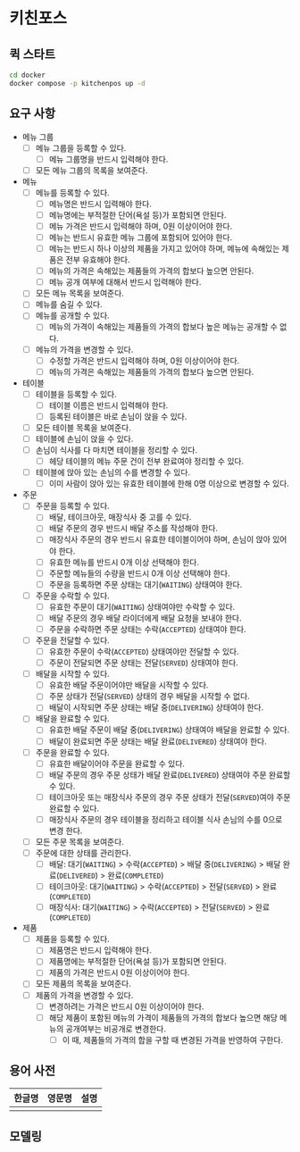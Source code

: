 # 키친포스

## 퀵 스타트

```sh
cd docker
docker compose -p kitchenpos up -d
```

## 요구 사항

- 메뉴 그룹
  - [ ] 메뉴 그룹을 등록할 수 있다.
    - [ ] 메뉴 그룹명을 반드시 입력해야 한다. 
  - [ ] 모든 메뉴 그룹의 목록을 보여준다.
- 메뉴
  - [ ] 메뉴를 등록할 수 있다.
    - [ ] 메뉴명은 반드시 입력해야 한다.
    - [ ] 메뉴명에는 부적절한 단어(욕설 등)가 포함되면 안된다.
    - [ ] 메뉴 가격은 반드시 입력해야 하며, 0원 이상이어야 한다.
    - [ ] 메뉴는 반드시 유효한 메뉴 그룹에 포함되어 있어야 한다.
    - [ ] 메뉴는 반드시 하나 이상의 제품을 가지고 있어야 하며, 메뉴에 속해있는 제품은 전부 유효해야 한다.
    - [ ] 메뉴의 가격은 속해있는 제품들의 가격의 합보다 높으면 안된다.
    - [ ] 메뉴 공개 여부에 대해서 반드시 입력해야 한다.
  - [ ] 모든 메뉴 목록을 보여준다.
  - [ ] 메뉴를 숨길 수 있다.
  - [ ] 메뉴를 공개할 수 있다.
    - [ ] 메뉴의 가격이 속해있는 제품들의 가격의 합보다 높은 메뉴는 공개할 수 없다.
  - [ ] 메뉴의 가격을 변경할 수 있다.
    - [ ] 수정할 가격은 반드시 입력해야 하며, 0원 이상이어야 한다. 
    - [ ] 메뉴의 가격은 속해있는 제품들의 가격의 합보다 높으면 안된다.
- 테이블
  - [ ] 테이블을 등록할 수 있다.
    - [ ] 테이블 이름은 반드시 입력해야 한다.
    - [ ] 등록된 테이블은 바로 손님이 앉을 수 있다.
  - [ ] 모든 테이블 목록을 보여준다.
  - [ ] 테이블에 손님이 앉을 수 있다.
  - [ ] 손님이 식사를 다 마치면 테이블을 정리할 수 있다.
    - [ ] 헤당 테이블의 메뉴 주문 건이 전부 완료여야 정리할 수 있다.
  - [ ] 테이블에 앉아 있는 손님의 수를 변경할 수 있다.
    - [ ] 이미 사람이 앉아 있는 유효한 테이블에 한해 0명 이상으로 변경할 수 있다.
- 주문
  - [ ] 주문을 등록할 수 있다.
    - [ ] 배달, 테이크아웃, 매장식사 중 고를 수 있다.
    - [ ] 배달 주문의 경우 반드시 배달 주소를 작성해야 한다. 
    - [ ] 매장식사 주문의 경우 반드시 유효한 테이블이어야 하며, 손님이 앉아 있어야 한다.
    - [ ] 유효한 메뉴를 반드시 0개 이상 선택해야 한다.
    - [ ] 주문할 메뉴들의 수량을 반드시 0개 이상 선택해야 한다. 
    - [ ] 주문을 등록하면 주문 상태는 대기(`WAITING`) 상태여야 한다.
  - [ ] 주문을 수락할 수 있다.
    - [ ] 유효한 주문이 대기(`WAITING`) 상태여야만 수락할 수 있다. 
    - [ ] 배달 주문의 경우 배달 라이더에게 배달 요청을 보내야 한다. 
    - [ ] 주문을 수락하면 주문 상태는 수락(`ACCEPTED`) 상태여야 한다.
  - [ ] 주문을 전달할 수 있다.
    - [ ] 유효한 주문이 수락(`ACCEPTED`) 상태여야만 전달할 수 있다.
    - [ ] 주문이 전달되면 주문 상태는 전달(`SERVED`) 상태여야 한다.
  - [ ] 배달을 시작할 수 있다.
    - [ ] 유효한 배달 주문이어야만 배달을 시작할 수 있다.
    - [ ] 주문 상태가 전달(`SERVED`) 상태의 경우 배달을 시작할 수 없다.
    - [ ] 배달이 시작되면 주문 상태는 배달 중(`DELIVERING`) 상태여야 한다.
  - [ ] 배달을 완료할 수 있다.
    - [ ] 유효한 배달 주문이 배달 중(`DELIVERING`) 상태여야 배달을 완료할 수 있다.
    - [ ] 배달이 완료되면 주문 상태는 배달 완료(`DELIVERED`) 상태여야 한다.
  - [ ] 주문을 완료할 수 있다.
    - [ ] 유효한 배달이어야 주문을 완료할 수 있다.
    - [ ] 배달 주문의 경우 주문 상태가 배달 완료(`DELIVERED`) 상태여야 주문 완료할 수 있다.
    - [ ] 테이크아웃 또는 매장식사 주문의 경우 주문 상태가 전달(`SERVED`)여야 주문 완료할 수 있다.
    - [ ] 매장식사 주문의 경우 테이블을 정리하고 테이블 식사 손님의 수를 0으로 변경 한다.
  - [ ] 모든 주문 목록을 보여준다.
  - [ ] 주문에 대한 상태를 관리한다.
    - [ ] 배달: 대기(`WAITING`) > 수락(`ACCEPTED`) > 배달 중(`DELIVERING`) > 배달 완료(`DELIVERED`) > 완료(`COMPLETED`)
    - [ ] 테이크아웃: 대기(`WAITING`) > 수락(`ACCEPTED`) > 전달(`SERVED`) > 완료(`COMPLETED`)
    - [ ] 매장식사: 대기(`WAITING`) > 수락(`ACCEPTED`) > 전달(`SERVED`) > 완료(`COMPLETED`)
- 제품
  - [ ] 제품을 등록할 수 있다.
    - [ ] 제품명은 반드시 입력해야 한다.
    - [ ] 제품명에는 부적절한 단어(욕설 등)가 포함되면 안된다.
    - [ ] 제품의 가격은 반드시 0원 이상이어야 한다.
  - [ ] 모든 제품의 목록을 보여준다.
  - [ ] 제품의 가격을 변경할 수 있다.
    - [ ] 변경하려는 가격은 반드시 0원 이상이어야 한다.
    - [ ] 해당 제품이 포함된 메뉴의 가격이 제품들의 가격의 합보다 높으면 해당 메뉴의 공개여부는 비공개로 변경한다.
      - [ ] 이 때, 제품들의 가격의 합을 구할 때 변경된 가격을 반영하여 구한다.

## 용어 사전

| 한글명 | 영문명 | 설명 |
| --- | --- | --- |
|  |  |  |

## 모델링
